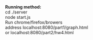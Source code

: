 **Running method:**  
cd ./server  
node start.js  
Run chrome/firefox/browers  
address localhost:8080/part1/graph.html  
or localhost:8080/part2/hw4.html  
